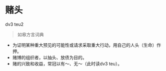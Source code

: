 # 赌头
dv3 teu2
> 如皋方言词典
- 为证明某种重大预见的可能性或请求采取重大行动，用自己的人头（生命）作押。
- 赌博的组织者，以抽头、放债为目的。
- 赌的兴致和收益，常冠以有～、无～（此时读dv3 teu）。
